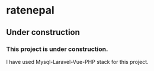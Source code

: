 # ratenepal

## Under construction 
### This project is under construction. 
I have used Mysql-Laravel-Vue-PHP stack for this project. 
